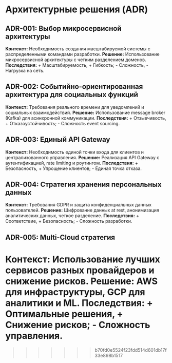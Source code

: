 # Архитектурные решения (ADR)

## ADR-001: Выбор микросервисной архитектуры
**Контекст:** Необходимость создания масштабируемой системы с распределенными командами разработки.
**Решение:** Использование микросервисной архитектуры с четким разделением доменов.
**Последствия:** + Масштабируемость, + Гибкость; - Сложность, - Нагрузка на сеть.

## ADR-002: Событийно-ориентированная архитектура для социальных функций
**Контекст:** Требования реального времени для уведомлений и социальных взаимодействий.
**Решение:** Использование message broker (Kafka) для асинхронной коммуникации.
**Последствия:** + Отзывчивость, + Отказоустойчивость; - Сложность event sourcing.

## ADR-003: Единый API Gateway
**Контекст:** Необходимость единой точки входа для клиентов и централизованного управления.
**Решение:** Реализация API Gateway с аутентификацией, rate limiting и роутингом.
**Последствия:** + Безопасность, + Упрощение клиентов; - Единая точка отказа.

## ADR-004: Стратегия хранения персональных данных
**Контекст:** Требования GDPR и защита конфиденциальных данных пользователей.
**Решение:** Шифрование данных at rest, анонимизация аналитических данных, четкое разделение.
**Последствия:** + Соответствие, + Безопасность; - Сложность разработки.

## ADR-005: Multi-Cloud стратегия
**Контекст:** Использование лучших сервисов разных провайдеров и снижение рисков.
**Решение:** AWS для инфраструктуры, GCP для аналитики и ML.
**Последствия:** + Оптимальные решения, + Снижение рисков; - Сложность управления.
=======
>>>>>>> b70fd0e5524f23fdd514d601db17f33e898b1517
